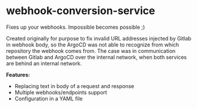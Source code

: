 webhook-conversion-service
==========================

Fixes up your webhooks. Impossible becomes possible ;)

Created originally for purpose to fix invalid URL addresses injected by Gitlab in webhook body, so the ArgoCD was not able to recognize from which repository the webhook comes from.
The case was in communication between Gitlab and ArgoCD over the internal network, when both services are behind an internal network.

**Features:**
- Replacing text in body of a request and response
- Multiple webhooks/endpoints support
- Configuration in a YAML file
